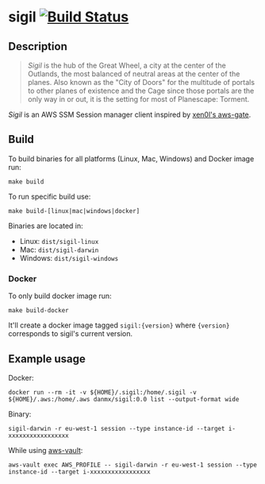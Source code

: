 # sigil [![Build Status](https://cloud.drone.io/api/badges/danmx/sigil/status.svg)](https://cloud.drone.io/danmx/sigil)

## Description

> *Sigil* is the hub of the Great Wheel, a city at the center of the Outlands, the most balanced of neutral areas at the center of the planes. Also known as the "City of Doors" for the multitude of portals to other planes of existence and the Cage since those portals are the only way in or out, it is the setting for most of Planescape: Torment.

*Sigil* is an AWS SSM Session manager client inspired by [xen0l's aws-gate](https://github.com/xen0l/aws-gate).

## Build

To build binaries for all platforms (Linux, Mac, Windows) and Docker image run:

```console
make build
```

To run specific build use:

```console
make build-[linux|mac|windows|docker]
```

Binaries are located in:

- Linux: `dist/sigil-linux`
- Mac: `dist/sigil-darwin`
- Windows: `dist/sigil-windows`

### Docker

To only build docker image run:

```console
make build-docker
```

It'll create a docker image tagged `sigil:{version}` where `{version}` corresponds to sigil's current version.

## Example usage

Docker:

```console
docker run --rm -it -v ${HOME}/.sigil:/home/.sigil -v ${HOME}/.aws:/home/.aws danmx/sigil:0.0 list --output-format wide
```

Binary:

```console
sigil-darwin -r eu-west-1 session --type instance-id --target i-xxxxxxxxxxxxxxxxx
```

While using [aws-vault](https://github.com/99designs/aws-vault):

```console
aws-vault exec AWS_PROFILE -- sigil-darwin -r eu-west-1 session --type instance-id --target i-xxxxxxxxxxxxxxxxx
```
